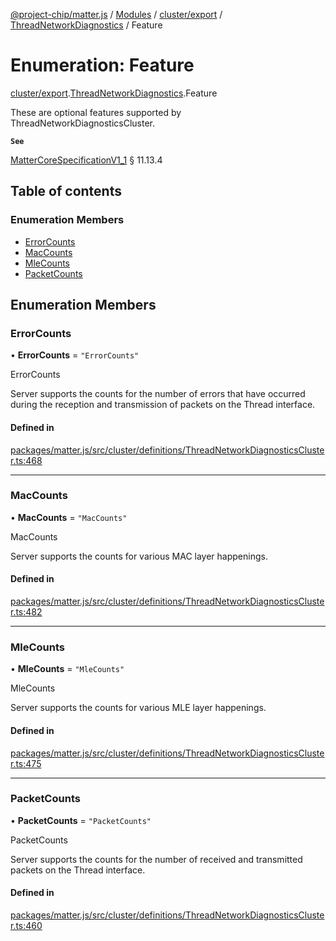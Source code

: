 [@project-chip/matter.js](../README.md) / [Modules](../modules.md) / [cluster/export](../modules/cluster_export.md) / [ThreadNetworkDiagnostics](../modules/cluster_export.ThreadNetworkDiagnostics.md) / Feature

# Enumeration: Feature

[cluster/export](../modules/cluster_export.md).[ThreadNetworkDiagnostics](../modules/cluster_export.ThreadNetworkDiagnostics.md).Feature

These are optional features supported by ThreadNetworkDiagnosticsCluster.

**`See`**

[MatterCoreSpecificationV1_1](../interfaces/spec_export.MatterCoreSpecificationV1_1.md) § 11.13.4

## Table of contents

### Enumeration Members

- [ErrorCounts](cluster_export.ThreadNetworkDiagnostics.Feature.md#errorcounts)
- [MacCounts](cluster_export.ThreadNetworkDiagnostics.Feature.md#maccounts)
- [MleCounts](cluster_export.ThreadNetworkDiagnostics.Feature.md#mlecounts)
- [PacketCounts](cluster_export.ThreadNetworkDiagnostics.Feature.md#packetcounts)

## Enumeration Members

### ErrorCounts

• **ErrorCounts** = ``"ErrorCounts"``

ErrorCounts

Server supports the counts for the number of errors that have occurred during the reception and transmission
of packets on the Thread interface.

#### Defined in

[packages/matter.js/src/cluster/definitions/ThreadNetworkDiagnosticsCluster.ts:468](https://github.com/project-chip/matter.js/blob/16d5b0d/packages/matter.js/src/cluster/definitions/ThreadNetworkDiagnosticsCluster.ts#L468)

___

### MacCounts

• **MacCounts** = ``"MacCounts"``

MacCounts

Server supports the counts for various MAC layer happenings.

#### Defined in

[packages/matter.js/src/cluster/definitions/ThreadNetworkDiagnosticsCluster.ts:482](https://github.com/project-chip/matter.js/blob/16d5b0d/packages/matter.js/src/cluster/definitions/ThreadNetworkDiagnosticsCluster.ts#L482)

___

### MleCounts

• **MleCounts** = ``"MleCounts"``

MleCounts

Server supports the counts for various MLE layer happenings.

#### Defined in

[packages/matter.js/src/cluster/definitions/ThreadNetworkDiagnosticsCluster.ts:475](https://github.com/project-chip/matter.js/blob/16d5b0d/packages/matter.js/src/cluster/definitions/ThreadNetworkDiagnosticsCluster.ts#L475)

___

### PacketCounts

• **PacketCounts** = ``"PacketCounts"``

PacketCounts

Server supports the counts for the number of received and transmitted packets on the Thread interface.

#### Defined in

[packages/matter.js/src/cluster/definitions/ThreadNetworkDiagnosticsCluster.ts:460](https://github.com/project-chip/matter.js/blob/16d5b0d/packages/matter.js/src/cluster/definitions/ThreadNetworkDiagnosticsCluster.ts#L460)
